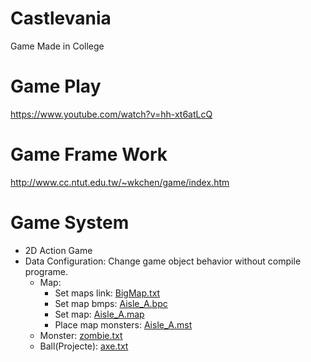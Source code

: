 # Castlevania
Game Made in College

# Game Play
https://www.youtube.com/watch?v=hh-xt6atLcQ

# Game Frame Work
http://www.cc.ntut.edu.tw/~wkchen/game/index.htm

# Game System
- 2D Action Game
- Data Configuration: Change game object behavior without compile programe.
  - Map:
    - Set maps link: [BigMap.txt](Data/Maps/BigMap.txt)
    - Set map bmps: [Aisle_A.bpc](Data/Maps/Aisle_A.bpc)
    - Set map: [Aisle_A.map](Data/Maps/Aisle_A.map)
    - Place map monsters: [Aisle_A.mst](Data/Maps/Aisle_A.mst)
  - Monster: [zombie.txt](Data/Monsters/zombie.txt)
  - Ball(Projecte): [axe.txt](Data/Balls/axe.txt)
